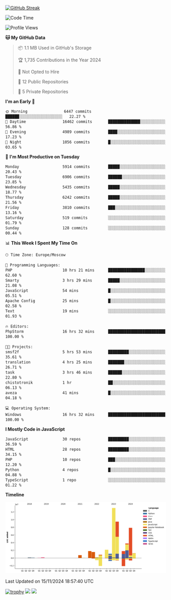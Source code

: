 [![GitHub Streak](https://github-readme-streak-stats.herokuapp.com/?user=yogik10)](https://git.io/streak-stats)
<!--START_SECTION:waka-->
![Code Time](http://img.shields.io/badge/Code%20Time-997%20hrs-blue)

![Profile Views](http://img.shields.io/badge/Profile%20Views-0-blue)

**🐱 My GitHub Data** 

> 📦 1.1 MB Used in GitHub's Storage 
 > 
> 🏆 1,735 Contributions in the Year 2024
 > 
> 🚫 Not Opted to Hire
 > 
> 📜 12 Public Repositories 
 > 
> 🔑 5 Private Repositories 
 > 
**I'm an Early 🐤** 

```text
🌞 Morning                6447 commits        ██████░░░░░░░░░░░░░░░░░░░   22.27 % 
🌆 Daytime                16462 commits       ██████████████░░░░░░░░░░░   56.86 % 
🌃 Evening                4989 commits        ████░░░░░░░░░░░░░░░░░░░░░   17.23 % 
🌙 Night                  1056 commits        █░░░░░░░░░░░░░░░░░░░░░░░░   03.65 % 
```
📅 **I'm Most Productive on Tuesday** 

```text
Monday                   5914 commits        █████░░░░░░░░░░░░░░░░░░░░   20.43 % 
Tuesday                  6906 commits        ██████░░░░░░░░░░░░░░░░░░░   23.85 % 
Wednesday                5435 commits        █████░░░░░░░░░░░░░░░░░░░░   18.77 % 
Thursday                 6242 commits        █████░░░░░░░░░░░░░░░░░░░░   21.56 % 
Friday                   3810 commits        ███░░░░░░░░░░░░░░░░░░░░░░   13.16 % 
Saturday                 519 commits         ░░░░░░░░░░░░░░░░░░░░░░░░░   01.79 % 
Sunday                   128 commits         ░░░░░░░░░░░░░░░░░░░░░░░░░   00.44 % 
```


📊 **This Week I Spent My Time On** 

```text
🕑︎ Time Zone: Europe/Moscow

💬 Programming Languages: 
PHP                      10 hrs 21 mins      ████████████████░░░░░░░░░   62.60 % 
Smarty                   3 hrs 29 mins       █████░░░░░░░░░░░░░░░░░░░░   21.08 % 
JavaScript               54 mins             █░░░░░░░░░░░░░░░░░░░░░░░░   05.51 % 
Apache Config            25 mins             █░░░░░░░░░░░░░░░░░░░░░░░░   02.58 % 
Text                     19 mins             ░░░░░░░░░░░░░░░░░░░░░░░░░   01.93 % 

🔥 Editors: 
PhpStorm                 16 hrs 32 mins      █████████████████████████   100.00 % 

🐱‍💻 Projects: 
smsf2f                   5 hrs 53 mins       █████████░░░░░░░░░░░░░░░░   35.61 % 
translation              4 hrs 25 mins       ███████░░░░░░░░░░░░░░░░░░   26.71 % 
task                     3 hrs 46 mins       ██████░░░░░░░░░░░░░░░░░░░   22.80 % 
chistotronik             1 hr                ██░░░░░░░░░░░░░░░░░░░░░░░   06.13 % 
aveza                    41 mins             █░░░░░░░░░░░░░░░░░░░░░░░░   04.18 % 

💻 Operating System: 
Windows                  16 hrs 32 mins      █████████████████████████   100.00 % 
```

**I Mostly Code in JavaScript** 

```text
JavaScript               30 repos            █████████░░░░░░░░░░░░░░░░   36.59 % 
HTML                     28 repos            █████████░░░░░░░░░░░░░░░░   34.15 % 
PHP                      10 repos            ███░░░░░░░░░░░░░░░░░░░░░░   12.20 % 
Python                   4 repos             █░░░░░░░░░░░░░░░░░░░░░░░░   04.88 % 
TypeScript               1 repo              ░░░░░░░░░░░░░░░░░░░░░░░░░   01.22 % 
```



**Timeline**

![Lines of Code chart](https://raw.githubusercontent.com/Yogik10/Yogik10/main/assets/bar_graph.png)


 Last Updated on 15/11/2024 18:57:40 UTC
<!--END_SECTION:waka-->
[![trophy](https://github-profile-trophy.vercel.app/?username=yogik10)](https://github.com/ryo-ma/github-profile-trophy)
![](https://github-profile-summary-cards.vercel.app/api/cards/profile-details?username=yogik10&theme=solarized_dark)
![](https://github-profile-summary-cards.vercel.app/api/cards/most-commit-language?username=yogik10&theme=solarized_dark)


